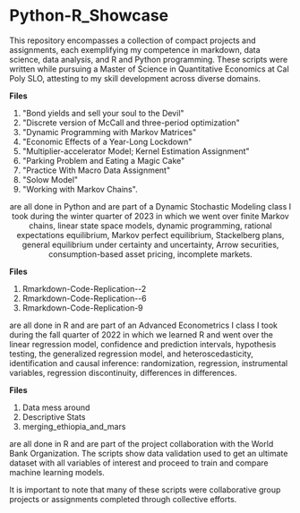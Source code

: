 # Python-R_Showcase
This repository encompasses a collection of compact projects and assignments, each exemplifying my competence in markdown, data science, data analysis, and R and Python programming. These scripts were written while pursuing a Master of Science in Quantitative Economics at Cal Poly SLO, attesting to my skill development across diverse domains.


<b>Files </b> 
  1) "Bond yields and sell your soul to the Devil"
  2) "Discrete version of McCall and three-period optimization"
  3) "Dynamic Programming with Markov Matrices"
  4) "Economic Effects of a Year-Long Lockdown"
  5) "Multiplier-accelerator Model; Kernel Estimation Assignment"
  6) "Parking Problem and Eating a Magic Cake"
  7) "Practice With Macro Data Assignment"
  8) "Solow Model"
  9) "Working with Markov Chains". 

<center>are all done in Python and are part of a Dynamic Stochastic Modeling class I took during the winter quarter of 2023 in which we went over finite Markov chains, linear state space models, dynamic programming, rational expectations equilibrium, Markov perfect equilibrium, Stackelberg plans, general equilibrium under certainty and uncertainty, Arrow securities, consumption-based asset pricing, incomplete markets. </center>

<b>Files </b>
1) Rmarkdown-Code-Replication--2
2) Rmarkdown-Code-Replication--6
3) Rmarkdown-Code-Replication-9

are all done in R and are part of an Advanced Econometrics I class I took during the fall quarter of 2022 in which we learned R and went over the linear regression model, confidence and prediction intervals, hypothesis testing, the generalized regression model, and heteroscedasticity, identification and causal inference: randomization, regression, instrumental variables, regression discontinuity, differences in differences.


<b>Files </b>
1) Data mess around
2) Descriptive Stats
3) merging_ethiopia_and_mars

are all done in R and are part of the project collaboration with the World Bank Organization. The scripts show data validation used to get an ultimate dataset with all variables of interest and proceed to train and compare machine learning models. 

It is important to note that many of these scripts were collaborative group projects or assignments completed through collective efforts.

